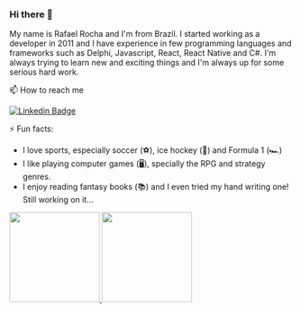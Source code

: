### Hi there 👋

My name is Rafael Rocha and I'm from Brazil. I started working as a developer in 2011 and I have experience in few programming languages and frameworks such as Delphi, Javascript, React, React Native and C#. I'm always trying to learn new and exciting things and I'm always up for some serious hard work.


📫 How to reach me

[![Linkedin Badge](https://img.shields.io/badge/-LinkedIn-blue?style=flat-square&logo=Linkedin&logoColor=white&link=https://www.linkedin.com/in/rafaelsrocha/)](https://www.linkedin.com/in/rafaelsrocha/)

⚡ Fun facts: 

- I love sports, especially soccer (⚽️), ice hockey (🏒) and Formula 1 (🏎️)
- I like playing computer games (:desktop_computer:), specially the RPG and strategy genres.
- I enjoy reading fantasy books (📚) and I even tried my hand writing one! Still working on it...

<div align="left">
<a href="https://github.com/rafarocha28">
<img height="160em" src="https://github-readme-stats.vercel.app/api?username=rafarocha28&show_icons=true&theme=monokai&include_all_commits=true&count_private=true"/>
<img height="160em" src="https://github-readme-stats.vercel.app/api/top-langs/?username=rafarocha28&layout=compact&langs_count=10&theme=monokai"/>
</div>
